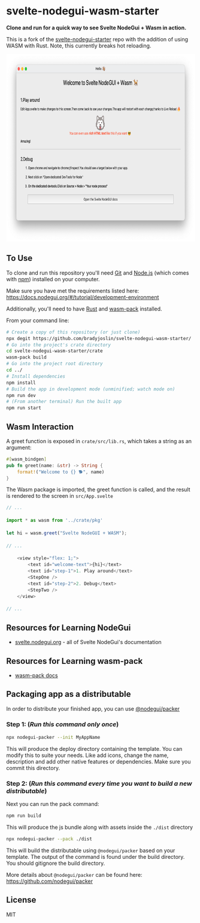 # svelte-nodegui-wasm-starter

**Clone and run for a quick way to see Svelte NodeGui + Wasm in action.**

This is a fork of the [svelte-nodegui-starter](https://github.com/nodegui/svelte-nodegui-starter) repo with the addition of using WASM with Rust.  Note, this currently breaks hot reloading.

<img alt="logo" src="https://github.com/bradyjoslin/svelte-nodegui-wasm-starter/raw/master/assets/demo.png" height="500" />

## To Use

To clone and run this repository you'll need [Git](https://git-scm.com) and [Node.js](https://nodejs.org/en/download/) (which comes with [npm](http://npmjs.com)) installed on your computer.

Make sure you have met the requirements listed here: https://docs.nodegui.org/#/tutorial/development-environment

Additionally, you'll need to have [Rust](https://www.rust-lang.org/) and [wasm-pack](https://rustwasm.github.io/wasm-pack/installer/) installed.

From your command line:

```bash
# Create a copy of this repository (or just clone)
npx degit https://github.com/bradyjoslin/svelte-nodegui-wasm-starter/
# Go into the project's crate directory
cd svelte-nodegui-wasm-starter/crate
wasm-pack build
# Go into the project root directory
cd ../
# Install dependencies
npm install
# Build the app in development mode (unminified; watch mode on)
npm run dev
# (From another terminal) Run the built app
npm run start
```

## Wasm Interaction

A greet function is exposed in `crate/src/lib.rs`, which takes a string as an argument:

```rust
#[wasm_bindgen]
pub fn greet(name: &str) -> String {
    format!("Welcome to {} 🐕", name)
}
```

The Wasm package is imported, the greet function is called, and the result is rendered to the screen in `src/App.svelte`

```js
// ...

import * as wasm from '../crate/pkg'

let hi = wasm.greet("Svelte NodeGUI + WASM");

// ...

    <view style="flex: 1;">
        <text id="welcome-text">{hi}</text>
        <text id="step-1">1. Play around</text>
        <StepOne />
        <text id="step-2">2. Debug</text>
        <StepTwo />
    </view>

// ...
```

## Resources for Learning NodeGui

- [svelte.nodegui.org](https://svelte.nodegui.org) - all of Svelte NodeGui's documentation

## Resources for Learning wasm-pack

- [wasm-pack docs](https://rustwasm.github.io/docs/wasm-pack/introduction.html)

## Packaging app as a distributable

In order to distribute your finished app, you can use [@nodegui/packer](https://github.com/nodegui/packer)

### Step 1: (_**Run this command only once**_)

```sh
npx nodegui-packer --init MyAppName
```

This will produce the deploy directory containing the template. You can modify this to suite your needs. Like add icons, change the name, description and add other native features or dependencies. Make sure you commit this directory.

### Step 2: (_**Run this command every time you want to build a new distributable**_)

Next you can run the pack command:

```sh
npm run build
```

This will produce the js bundle along with assets inside the `./dist` directory

```sh
npx nodegui-packer --pack ./dist
```

This will build the distributable using `@nodegui/packer` based on your template. The output of the command is found under the build directory. You should gitignore the build directory.

More details about `@nodegui/packer` can be found here: https://github.com/nodegui/packer

## License

MIT
